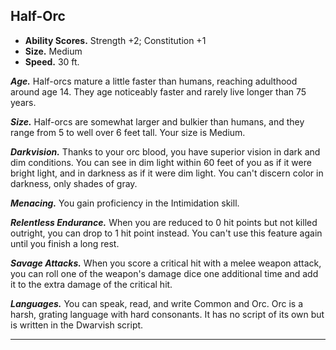 ﻿## Half-Orc

- **Ability Scores.** Strength +2; Constitution +1
- **Size.** Medium
- **Speed.** 30 ft.

***Age.*** Half-orcs mature a little faster than humans, reaching adulthood around age 14. They age noticeably faster and rarely live longer than 75 years.

***Size.*** Half-orcs are somewhat larger and bulkier than humans, and they range from 5 to well over 6 feet tall. Your size is Medium.

***Darkvision.*** Thanks to your orc blood, you have superior vision in dark and dim conditions. You can see in dim light within 60 feet of you as if it were bright light, and in darkness as if it were dim light. You can't discern color in darkness, only shades of gray.

***Menacing.*** You gain proficiency in the Intimidation skill.

***Relentless Endurance.*** When you are reduced to 0 hit points but not killed outright, you can drop to 1 hit point instead. You can't use this feature again until you finish a long rest.

***Savage Attacks.*** When you score a critical hit with a melee weapon attack, you can roll one of the weapon's damage dice one additional time and add it to the extra damage of the critical hit.

***Languages.*** You can speak, read, and write Common and Orc. Orc is a harsh, grating language with hard consonants. It has no script of its own but is written in the Dwarvish script.

---


